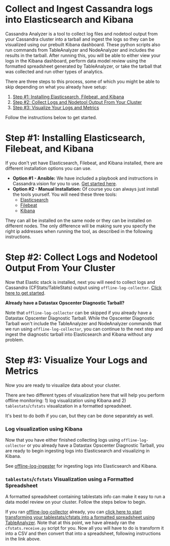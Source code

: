 # Collect and Ingest Cassandra logs into Elasticsearch and Kibana

Cassandra Analyzer is a tool to collect log files and nodetool output from your Cassandra cluster into a tarball and ingest the logs so they can be visualized using our prebuilt Kibana dashboard. These python scripts also run commands from TableAnalyzer and NodeAnalyzer and includes the results in the tarball. After running this, you will be able to either view your logs in the Kibana dashboard, perform data model review using the formatted spreadsheet generated by TableAnalyzer, or take the tarball that was collected and run other types of analytics.

There are three steps to this process, some of which you might be able to skip depending on what you already have setup: 
1) [Step #1: Installing Elasticsearch, Filebeat, and Kibana](#Step-1-Installing-Elasticsearch-Filebeat-and-Kibana)
2) [Step #2: Collect Logs and Nodetool Output From Your Cluster](#Step-2-Collect-Logs-and-Nodetool-Output-From-Your-Cluster)
3) [Step #3: Visualize Your Logs and Metrics](#Step-3-Visualize-Your-Logs-and-Metrics)

Follow the instructions below to get started.

# Step #1: Installing Elasticsearch, Filebeat, and Kibana
If you don't yet have Elasticsearch, Filebeat, and Kibana installed, there are different installation options you can use. 

- **Option #1 - Ansible:** We have included a playbook and instructions in Cassandra.vision for you to use. [Get started here](../elastic-kibana-ansible/README.md).
-  **Option #2 - Manual Installation:** Of course you can always just install the tools yourself. You will need these three tools:
    - [Elasticsearch](https://www.elastic.co/elasticsearch/)
    - [Filebeat](https://www.elastic.co/beats/filebeat)
    - [Kibana](https://www.elastic.co/kibana)

They can all be installed on the same node or they can be installed on different nodes. The only difference will be making sure you specify the right ip addresses when running the tool, as described in the following instructions. 

# Step #2: Collect Logs and Nodetool Output From Your Cluster

Now that Elastic stack is installed, next you will need to collect logs and Cassandra (CFStats/TableStats) output using `offline-log-collector`. [Click here to get started](./offline-log-collector/README.md). 

**Already have a Datastax Opscenter Diagnostic Tarball?**

Note that `offline-log-collector` can be skipped if you already have a Datastax Opscenter Diagnostic Tarball. While the Opscenter Diagnostic Tarball won't include the TableAnalyzer and NodeAnalyzer commands that we run using `offline-log-collector`, you can continue to the next step and ingest the diagnostic tarball into Elasticsearch and Kibana without any problem.

# Step #3: Visualize Your Logs and Metrics 
Now you are ready to visualize data about your cluster.

There are two different types of visualization here that will help you perform offline monitoring: 1) log visualization using Kibana and 2) `tablestats`/`cfstats` visualization in a formatted spreadsheet. 

It's best to do both if you can, but they can be done separately as well.

### Log visualization using Kibana
Now that you have either finished collecting logs using `offline-log-collector` or you already have a Datastax Opscenter Diagnostic Tarball, you are ready to begin ingesting logs into Elasticsearch and visualizing in Kibana. 

See [offline-log-ingester](./offline-log-ingester/README.md) for ingesting logs into Elasticsearch and Kibana.

### `tablestats`/`cfstats` Visualization using a Formatted Spreadsheet
A formatted spreadsheet containing tablestats info can make it easy to run a data model review on your cluster. Follow the steps below to begin.

If you ran [offline-log-collector](./offline-log-collector/README.md) already, you can [click here to start transforming your tablestats/cfstats into a formatted spreadsheet using TableAnalyzer](./offline-log-collector/TableAnalyzer/README.md#step-3-generate-spreadsheet). Note that at this point, we have already ran the `cfstats.receive.py` script for you. Now all you will have to do is transform it into a CSV and then convert that into a spreadsheet, following instructions in the link above.